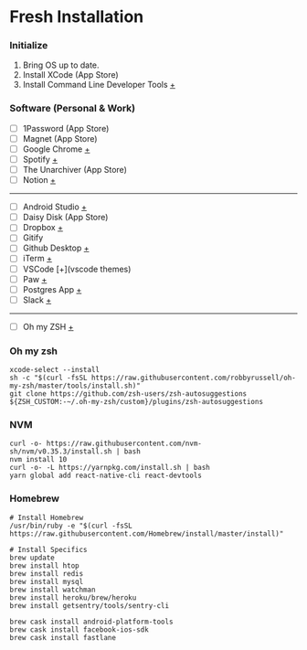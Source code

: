 # Fresh Installation

### Initialize

1. Bring OS up to date.
2. Install XCode (App Store)
3. Install Command Line Developer Tools [+](https://developer.apple.com/downloads/)


### Software (Personal & Work)

- [ ] 1Password (App Store)
- [ ] Magnet (App Store)
- [ ] Google Chrome [+](http://www.google.co.uk/chrome/)
- [ ] Spotify [+](http://www.spotify.com/)
- [ ] The Unarchiver (App Store)
- [ ] Notion [+](https://www.notion.so/desktop)

---

- [ ] Android Studio [+](http://developer.android.com/tools/studio/)
- [ ] Daisy Disk (App Store)
- [ ] Dropbox [+](https://dropbox.com/)
- [ ] Gitify
- [ ] Github Desktop [+](https://desktop.github.com/)
- [ ] iTerm [+](https://www.iterm2.com/)
- [ ] VSCode [+](vscode themes)
- [ ] Paw [+](https://paw.cloud)
- [ ] Postgres App [+](http://postgresapp.com/)
- [ ] Slack [+](https://slack.com/)

---

- [ ] Oh my ZSH [+](https://github.com/robbyrussell/oh-my-zsh)

### Oh my zsh

    xcode-select --install
    sh -c "$(curl -fsSL https://raw.githubusercontent.com/robbyrussell/oh-my-zsh/master/tools/install.sh)"
    git clone https://github.com/zsh-users/zsh-autosuggestions ${ZSH_CUSTOM:-~/.oh-my-zsh/custom}/plugins/zsh-autosuggestions


### NVM

    curl -o- https://raw.githubusercontent.com/nvm-sh/nvm/v0.35.3/install.sh | bash
    nvm install 10
    curl -o- -L https://yarnpkg.com/install.sh | bash
    yarn global add react-native-cli react-devtools


### Homebrew

    # Install Homebrew
    /usr/bin/ruby -e "$(curl -fsSL https://raw.githubusercontent.com/Homebrew/install/master/install)"

    # Install Specifics
    brew update
    brew install htop
    brew install redis
    brew install mysql
    brew install watchman
    brew install heroku/brew/heroku
    brew install getsentry/tools/sentry-cli

    brew cask install android-platform-tools
    brew cask install facebook-ios-sdk
    brew cask install fastlane
